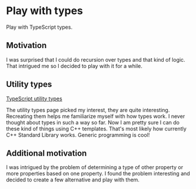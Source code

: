 # Play with types

Play with TypeScript types.

## Motivation

I was surprised that I could do recursion over types and that kind of logic. That intrigued me so I decided to play with it for a while.

## Utility types

[TypeScript utility types](https://www.typescriptlang.org/docs/handbook/utility-types.html)

The utility types page picked my interest, they are quite interesting. Recreating them helps me familiarize myself with how types work. I never thought about types in such a way so far. Now I am pretty sure I can do these kind of things using C++ templates. That's most likely how currently C++ Standard Library works. Generic programming is cool!

## Additional motivation

I was intrigued by the problem of determining a type of other property or more properties based on one property. I found the problem interesting and decided to create a few alternative and play with them.
